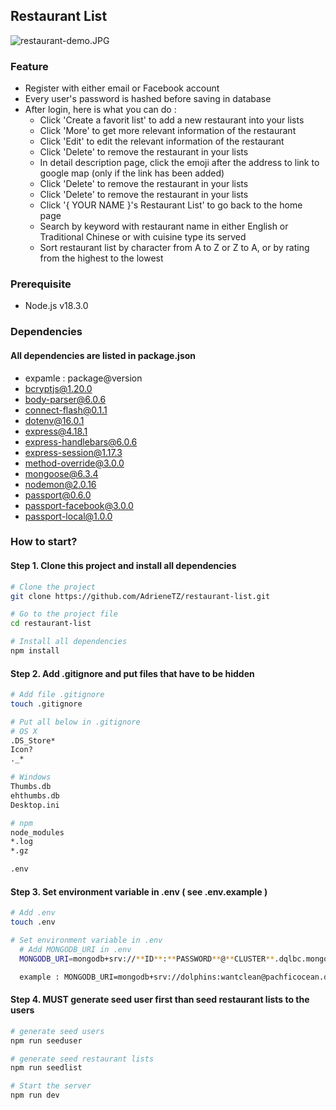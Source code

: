 ## Restaurant List

![restaurant-demo.JPG](https://drive.google.com/uc?id=1v_OC8Q-fMp8RD5zj-yG-_m2PMTQmwaxO)

### Feature
- Register with either email or Facebook account
- Every user's password is hashed before saving in database
- After login, here is what you can do :
  -  Click 'Create a favorit list' to add a new restaurant into your lists
  - Click 'More' to get more relevant information of the restaurant
  - Click 'Edit' to edit the relevant information of the restaurant
  - Click 'Delete' to remove the restaurant in your lists
  - In detail description page, click the emoji after the address to link to google map (only if the link has been added)
  - Click 'Delete' to remove the restaurant in your lists
  - Click 'Delete' to remove the restaurant in your lists
  - Click '{ YOUR NAME }'s Restaurant List' to go back to the home page
  - Search by keyword with restaurant name in either English or Traditional Chinese or with cuisine type its served
  - Sort restaurant list by character from A to Z or Z to A, or by rating from the highest to the lowest



### Prerequisite
- Node.js v18.3.0

### Dependencies
#### All dependencies are listed in package.json
- expamle : package@version
- bcryptjs@1.20.0
- body-parser@6.0.6
- connect-flash@0.1.1
- dotenv@16.0.1
- express@4.18.1
- express-handlebars@6.0.6
- express-session@1.17.3
- method-override@3.0.0
- mongoose@6.3.4
- nodemon@2.0.16
- passport@0.6.0
- passport-facebook@3.0.0
- passport-local@1.0.0

### How to start?
#### Step 1. Clone this project and install all dependencies
```bash
# Clone the project
git clone https://github.com/AdrieneTZ/restaurant-list.git

# Go to the project file
cd restaurant-list

# Install all dependencies
npm install
```
#### Step 2. Add .gitignore and put files that have to be hidden
```bash
# Add file .gitignore
touch .gitignore

# Put all below in .gitignore
# OS X
.DS_Store*
Icon?
._*

# Windows
Thumbs.db
ehthumbs.db
Desktop.ini

# npm
node_modules
*.log
*.gz

.env
```
#### Step 3. Set environment variable in .env ( see .env.example )
```bash
# Add .env
touch .env

# Set environment variable in .env
  # Add MONGODB_URI in .env
  MONGODB_URI=mongodb+srv://**ID**:**PASSWORD**@**CLUSTER**.dqlbc.mongodb.net/**DATABASE**?retryWrites=true&w=majority

  example : MONGODB_URI=mongodb+srv://dolphins:wantclean@pachficocean.dqlbc.mongodb.net/SanFrancisco?retryWrites=true&w=majority
```
#### Step 4. MUST generate seed user first than seed restaurant lists to the users
```bash
# generate seed users
npm run seeduser

# generate seed restaurant lists
npm run seedlist

# Start the server
npm run dev
```